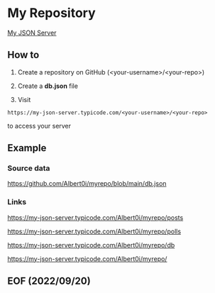 # My Repository

[My JSON Server](https://my-json-server.typicode.com/)


## How to
1. Create a repository on GitHub (&lt;your-username&gt;/&lt;your-repo&gt;)

2. Create a **db.json** file

3. Visit 
```
https://my-json-server.typicode.com/<your-username>/<your-repo>
```
to access your server


## Example

### Source data
https://github.com/Albert0i/myrepo/blob/main/db.json

### Links
https://my-json-server.typicode.com/Albert0i/myrepo/posts

https://my-json-server.typicode.com/Albert0i/myrepo/polls

https://my-json-server.typicode.com/Albert0i/myrepo/db

https://my-json-server.typicode.com/Albert0i/myrepo/


## EOF (2022/09/20)
